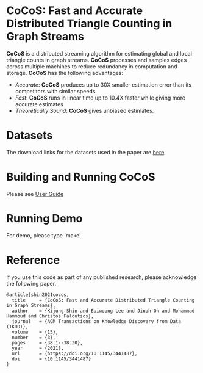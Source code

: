 CoCoS: Fast and Accurate Distributed Triangle Counting in Graph Streams
========================

**CoCoS** is a distributed streaming algorithm for estimating global and local triangle counts in graph streams.
**CoCoS** processes and samples edges across multiple machines to reduce redundancy in computation and storage.
**CoCoS** has the following advantages:
 * *Accurate*: **CoCoS** produces up to 30X smaller estimation error than its competitors with similar speeds
 * *Fast*: **CoCoS** runs in linear time up to 10.4X faster while giving more accurate estimates
 * *Theoretically Sound*: **CoCoS** gives unbiased estimates.

Datasets
========================
The download links for the datasets used in the paper are [here](http://dmlab.kaist.ac.kr/cocos/)

Building and Running CoCoS
========================
Please see [User Guide](user_guide.pdf)

Running Demo
========================
For demo, please type 'make'

Reference
========================
If you use this code as part of any published research, please acknowledge the following paper.
```
@article{shin2021cocos,
  title     = {CoCoS: Fast and Accurate Distributed Triangle Counting in Graph Streams},
  author    = {Kijung Shin and Euiwoong Lee and Jinoh Oh and Mohammad Hammoud and Christos Faloutsos},
  journal   = {ACM Transactions on Knowledge Discovery from Data (TKDD)},
  volume    = {15},
  number    = {3},
  pages     = {38:1--38:30},
  year      = {2021},
  url       = {https://doi.org/10.1145/3441487},
  doi       = {10.1145/3441487}
}
```

